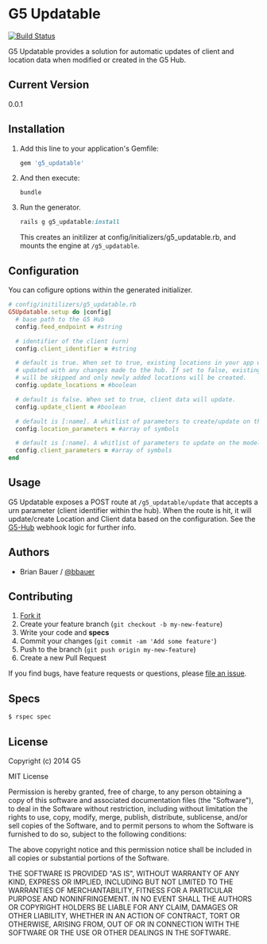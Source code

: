 # G5 Updatable

[![Build Status](https://travis-ci.org/G5/g5_updatable.png?branch=master)](https://travis-ci.org/G5/g5_updatable)

G5 Updatable provides a solution for automatic updates of client and location
data when modified or created in the G5 Hub.

## Current Version

0.0.1

## Installation

1. Add this line to your application's Gemfile:

   ```ruby
   gem 'g5_updatable'
   ```

2. And then execute:

   ```console
   bundle
   ```

3. Run the generator.

   ```ruby
   rails g g5_updatable:install
   ```

   This creates an initilizer at config/initializers/g5_updatable.rb,
   and mounts the engine at `/g5_updatable`.

## Configuration

You can cofigure options within the generated initializer.

```ruby
# config/initilizers/g5_updatable.rb
G5Updatable.setup do |config|
  # base path to the G5 Hub
  config.feed_endpoint = #string

  # identifier of the client (urn)
  config.client_identifier = #string

  # default is true. When set to true, existing locations in your app will be
  # updated with any changes made to the hub. If set to false, existing locations
  # will be skipped and only newly added locations will be created.
  config.update_locations = #boolean

  # default is false. When set to true, client data will update.
  config.update_client = #boolean

  # default is [:name]. A whitlist of parameters to create/update on the model
  config.location_parameters = #array of symbols

  # default is [:name]. A whitlist of parameters to update on the model
  config.client_parameters = #array of symbols
end
```

## Usage

G5 Updatable exposes a POST route at `/g5_updatable/update` that accepts a urn
parameter (client identifier within the hub). When the route is
hit, it will update/create Location and Client data based on the configuration.
See the [G5-Hub](https://github.com/G5/g5_hub) webhook logic for further info.

## Authors

* Brian Bauer / [@bbauer](https://github.com/bbauer)

## Contributing

1. [Fork it](https://github.com/G5/g5_updatable/fork)
2. Create your feature branch (`git checkout -b my-new-feature`)
3. Write your code and **specs**
4. Commit your changes (`git commit -am 'Add some feature'`)
5. Push to the branch (`git push origin my-new-feature`)
6. Create a new Pull Request

If you find bugs, have feature requests or questions, please
[file an issue](https://github.com/G5/g5_updatable/issues).

## Specs

```bash
$ rspec spec
```

## License

Copyright (c) 2014 G5

MIT License

Permission is hereby granted, free of charge, to any person obtaining
a copy of this software and associated documentation files (the
"Software"), to deal in the Software without restriction, including
without limitation the rights to use, copy, modify, merge, publish,
distribute, sublicense, and/or sell copies of the Software, and to
permit persons to whom the Software is furnished to do so, subject to
the following conditions:

The above copyright notice and this permission notice shall be
included in all copies or substantial portions of the Software.

THE SOFTWARE IS PROVIDED "AS IS", WITHOUT WARRANTY OF ANY KIND,
EXPRESS OR IMPLIED, INCLUDING BUT NOT LIMITED TO THE WARRANTIES OF
MERCHANTABILITY, FITNESS FOR A PARTICULAR PURPOSE AND
NONINFRINGEMENT. IN NO EVENT SHALL THE AUTHORS OR COPYRIGHT HOLDERS BE
LIABLE FOR ANY CLAIM, DAMAGES OR OTHER LIABILITY, WHETHER IN AN ACTION
OF CONTRACT, TORT OR OTHERWISE, ARISING FROM, OUT OF OR IN CONNECTION
WITH THE SOFTWARE OR THE USE OR OTHER DEALINGS IN THE SOFTWARE.
